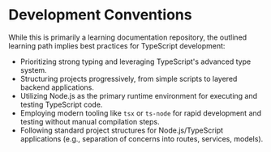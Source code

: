 # Development Conventions

While this is primarily a learning documentation repository, the outlined learning path implies best practices for TypeScript development:

- Prioritizing strong typing and leveraging TypeScript's advanced type system.
- Structuring projects progressively, from simple scripts to layered backend applications.
- Utilizing Node.js as the primary runtime environment for executing and testing TypeScript code.
- Employing modern tooling like `tsx` or `ts-node` for rapid development and testing without manual compilation steps.
- Following standard project structures for Node.js/TypeScript applications (e.g., separation of concerns into routes, services, models).
